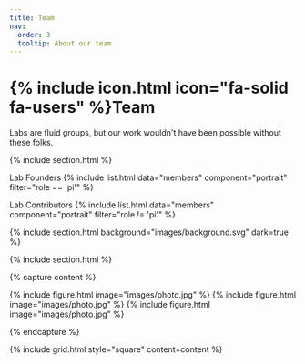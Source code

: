 ```yaml
---
title: Team
nav:
  order: 3
  tooltip: About our team
---
```


# {% include icon.html icon="fa-solid fa-users" %}Team

Labs are fluid groups, but our work wouldn't have been possible without these folks.

{% include section.html %}

Lab Founders
{% include list.html data="members" component="portrait" filter="role == 'pi'" %}

Lab Contributors 
{% include list.html data="members" component="portrait" filter="role != 'pi'" %}

{% include section.html background="images/background.svg" dark=true %}


{% include section.html %}

{% capture content %}

{% include figure.html image="images/photo.jpg" %}
{% include figure.html image="images/photo.jpg" %}
{% include figure.html image="images/photo.jpg" %}

{% endcapture %}

{% include grid.html style="square" content=content %}
